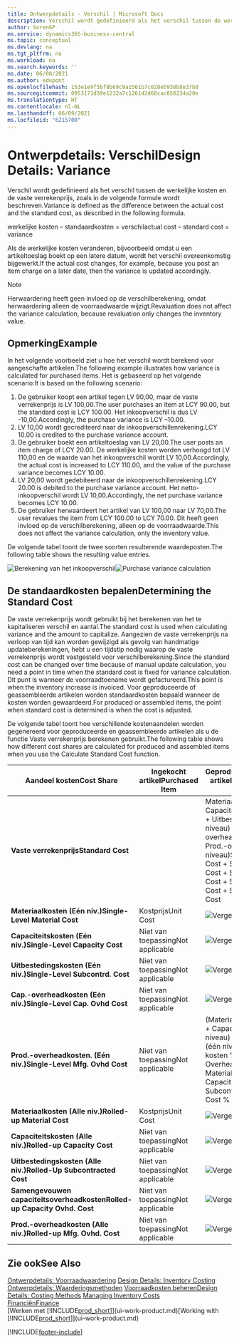 ```yaml
---
title: Ontwerpdetails - Verschil | Microsoft Docs
description: Verschil wordt gedefinieerd als het verschil tussen de werkelijke kosten en de vaste verrekenprijs, zoals in de volgende formule wordt beschreven.
author: SorenGP
ms.service: dynamics365-business-central
ms.topic: conceptual
ms.devlang: na
ms.tgt_pltfrm: na
ms.workload: na
ms.search.keywords: ''
ms.date: 06/08/2021
ms.author: edupont
ms.openlocfilehash: 153e1e9f5bf8b69c9a1561b7c028eb938b8e37b8
ms.sourcegitcommit: 0953171d39e1232a7c126142d68cac858234a20e
ms.translationtype: HT
ms.contentlocale: nl-NL
ms.lasthandoff: 06/09/2021
ms.locfileid: "6215700"
---
```

# <a name="design-details-variance"></a><span data-ttu-id="89ac8-103">Ontwerpdetails: Verschil</span><span class="sxs-lookup"><span data-stu-id="89ac8-103">Design Details: Variance</span></span>
<span data-ttu-id="89ac8-104">Verschil wordt gedefinieerd als het verschil tussen de werkelijke kosten en de vaste verrekenprijs, zoals in de volgende formule wordt beschreven.</span><span class="sxs-lookup"><span data-stu-id="89ac8-104">Variance is defined as the difference between the actual cost and the standard cost, as described in the following formula.</span></span>  

 <span data-ttu-id="89ac8-105">werkelijke kosten – standaardkosten = verschil</span><span class="sxs-lookup"><span data-stu-id="89ac8-105">actual cost – standard cost = variance</span></span>  

 <span data-ttu-id="89ac8-106">Als de werkelijke kosten veranderen, bijvoorbeeld omdat u een artikeltoeslag boekt op een latere datum, wordt het verschil overeenkomstig bijgewerkt.</span><span class="sxs-lookup"><span data-stu-id="89ac8-106">If the actual cost changes, for example, because you post an item charge on a later date, then the variance is updated accordingly.</span></span>  

> [!NOTE]  
>  <span data-ttu-id="89ac8-107">Herwaardering heeft geen invloed op de verschilberekening, omdat herwaardering alleen de voorraadwaarde wijzigt.</span><span class="sxs-lookup"><span data-stu-id="89ac8-107">Revaluation does not affect the variance calculation, because revaluation only changes the inventory value.</span></span>  

## <a name="example"></a><span data-ttu-id="89ac8-108">Opmerking</span><span class="sxs-lookup"><span data-stu-id="89ac8-108">Example</span></span>  
 <span data-ttu-id="89ac8-109">In het volgende voorbeeld ziet u hoe het verschil wordt berekend voor aangeschafte artikelen.</span><span class="sxs-lookup"><span data-stu-id="89ac8-109">The following example illustrates how variance is calculated for purchased items.</span></span> <span data-ttu-id="89ac8-110">Het is gebaseerd op het volgende scenario:</span><span class="sxs-lookup"><span data-stu-id="89ac8-110">It is based on the following scenario:</span></span>  

1.  <span data-ttu-id="89ac8-111">De gebruiker koopt een artikel tegen LV 90,00, maar de vaste verrekenprijs is LV 100,00.</span><span class="sxs-lookup"><span data-stu-id="89ac8-111">The user purchases an item at LCY 90.00, but the standard cost is LCY 100.00.</span></span> <span data-ttu-id="89ac8-112">Het inkoopverschil is dus LV -10,00.</span><span class="sxs-lookup"><span data-stu-id="89ac8-112">Accordingly, the purchase variance is LCY –10.00.</span></span>  
2.  <span data-ttu-id="89ac8-113">LV 10,00 wordt gecrediteerd naar de inkoopverschillenrekening.</span><span class="sxs-lookup"><span data-stu-id="89ac8-113">LCY 10.00 is credited to the purchase variance account.</span></span>  
3.  <span data-ttu-id="89ac8-114">De gebruiker boekt een artikeltoeslag van LV 20,00.</span><span class="sxs-lookup"><span data-stu-id="89ac8-114">The user posts an item charge of LCY 20.00.</span></span> <span data-ttu-id="89ac8-115">De werkelijke kosten worden verhoogd tot LV 110,00 en de waarde van het inkoopverschil wordt LV 10,00.</span><span class="sxs-lookup"><span data-stu-id="89ac8-115">Accordingly, the actual cost is increased to LCY 110.00, and the value of the purchase variance becomes LCY 10.00.</span></span>  
4.  <span data-ttu-id="89ac8-116">LV 20,00 wordt gedebiteerd naar de inkoopverschillenrekening.</span><span class="sxs-lookup"><span data-stu-id="89ac8-116">LCY 20.00 is debited to the purchase variance account.</span></span> <span data-ttu-id="89ac8-117">Het netto-inkoopverschil wordt LV 10,00.</span><span class="sxs-lookup"><span data-stu-id="89ac8-117">Accordingly, the net purchase variance becomes LCY 10.00.</span></span>  
5.  <span data-ttu-id="89ac8-118">De gebruiker herwaardeert het artikel van LV 100,00 naar LV 70,00.</span><span class="sxs-lookup"><span data-stu-id="89ac8-118">The user revalues the item from LCY 100.00 to LCY 70.00.</span></span> <span data-ttu-id="89ac8-119">Dit heeft geen invloed op de verschilberekening, alleen op de voorraadwaarde.</span><span class="sxs-lookup"><span data-stu-id="89ac8-119">This does not affect the variance calculation, only the inventory value.</span></span>  

 <span data-ttu-id="89ac8-120">De volgende tabel toont de twee soorten resulterende waardeposten.</span><span class="sxs-lookup"><span data-stu-id="89ac8-120">The following table shows the resulting value entries.</span></span>  

 <span data-ttu-id="89ac8-121">![Berekening van het inkoopverschil](media/design_details_inventory_costing_11_purchase_variance.png "Berekening van het inkoopverschil")</span><span class="sxs-lookup"><span data-stu-id="89ac8-121">![Purchase variance calculation](media/design_details_inventory_costing_11_purchase_variance.png "Purchase variance calculation")</span></span>  

## <a name="determining-the-standard-cost"></a><span data-ttu-id="89ac8-122">De standaardkosten bepalen</span><span class="sxs-lookup"><span data-stu-id="89ac8-122">Determining the Standard Cost</span></span>  
 <span data-ttu-id="89ac8-123">De vaste verrekenprijs wordt gebruikt bij het berekenen van het te kapitaliseren verschil en aantal.</span><span class="sxs-lookup"><span data-stu-id="89ac8-123">The standard cost is used when calculating variance and the amount to capitalize.</span></span> <span data-ttu-id="89ac8-124">Aangezien de vaste verrekenprijs na verloop van tijd kan worden gewijzigd als gevolg van handmatige updateberekeningen, hebt u een tijdstip nodig waarop de vaste verrekenprijs wordt vastgesteld voor verschilberekening.</span><span class="sxs-lookup"><span data-stu-id="89ac8-124">Since the standard cost can be changed over time because of manual update calculation, you need a point in time when the standard cost is fixed for variance calculation.</span></span> <span data-ttu-id="89ac8-125">Dit punt is wanneer de voorraadtoename wordt gefactureerd.</span><span class="sxs-lookup"><span data-stu-id="89ac8-125">This point is when the inventory increase is invoiced.</span></span> <span data-ttu-id="89ac8-126">Voor geproduceerde of geassembleerde artikelen worden standaardkosten bepaald wanneer de kosten worden gewaardeerd.</span><span class="sxs-lookup"><span data-stu-id="89ac8-126">For produced or assembled items, the point when standard cost is determined is when the cost is adjusted.</span></span>  

 <span data-ttu-id="89ac8-127">De volgende tabel toont hoe verschillende kostenaandelen worden gegenereerd voor geproduceerde en geassembleerde artikelen als u de functie Vaste verrekenprijs berekenen gebruikt.</span><span class="sxs-lookup"><span data-stu-id="89ac8-127">The following table shows how different cost shares are calculated for produced and assembled items when you use the Calculate Standard Cost function.</span></span>  

|<span data-ttu-id="89ac8-128">Aandeel kosten</span><span class="sxs-lookup"><span data-stu-id="89ac8-128">Cost Share</span></span>|<span data-ttu-id="89ac8-129">Ingekocht artikel</span><span class="sxs-lookup"><span data-stu-id="89ac8-129">Purchased Item</span></span>|<span data-ttu-id="89ac8-130">Geproduceerd/geassembleerd artikel</span><span class="sxs-lookup"><span data-stu-id="89ac8-130">Produced/Assembled Item</span></span>|  
|----------------|--------------------|------------------------------|  
|<span data-ttu-id="89ac8-131">**Vaste verrekenprijs**</span><span class="sxs-lookup"><span data-stu-id="89ac8-131">**Standard Cost**</span></span>||<span data-ttu-id="89ac8-132">Materiaalkosten (één niveau) + Capaciteitskosten (één niveau) + Uitbestedingskosten (één niveau) + Cap.-overheadkosten (één niveau) + Prod.-overheadkosten (één niveau)</span><span class="sxs-lookup"><span data-stu-id="89ac8-132">Single-Level Material Cost + Single-Level Capacity Cost + Single-Level Subcontrd. Cost + Single-Level Cap. Ovhd. Cost + Single-Level Mfg. Ovhd. Cost</span></span>|  
|<span data-ttu-id="89ac8-133">**Materiaalkosten (Eén niv.)**</span><span class="sxs-lookup"><span data-stu-id="89ac8-133">**Single-Level Material Cost**</span></span>|<span data-ttu-id="89ac8-134">Kostprijs</span><span class="sxs-lookup"><span data-stu-id="89ac8-134">Unit Cost</span></span>|<span data-ttu-id="89ac8-135">![Vergelijking 1](media/design_details_inventory_costing_11_equation_1.png "Vergelijking 1")</span><span class="sxs-lookup"><span data-stu-id="89ac8-135">![Equation 1](media/design_details_inventory_costing_11_equation_1.png "Equation 1")</span></span>|  
|<span data-ttu-id="89ac8-136">**Capaciteitskosten (Eén niv.)**</span><span class="sxs-lookup"><span data-stu-id="89ac8-136">**Single-Level Capacity Cost**</span></span>|<span data-ttu-id="89ac8-137">Niet van toepassing</span><span class="sxs-lookup"><span data-stu-id="89ac8-137">Not applicable</span></span>|<span data-ttu-id="89ac8-138">![Vergelijking 2](media/design_details_inventory_costing_11_equation_2.png "Vergelijking 2")</span><span class="sxs-lookup"><span data-stu-id="89ac8-138">![Equation 2](media/design_details_inventory_costing_11_equation_2.png "Equation 2")</span></span>|  
|<span data-ttu-id="89ac8-139">**Uitbestedingskosten (Eén niv.)**</span><span class="sxs-lookup"><span data-stu-id="89ac8-139">**Single-Level Subcontrd. Cost**</span></span>|<span data-ttu-id="89ac8-140">Niet van toepassing</span><span class="sxs-lookup"><span data-stu-id="89ac8-140">Not applicable</span></span>|<span data-ttu-id="89ac8-141">![Vergelijking 3](media/design_details_inventory_costing_11_equation_3.png "Vergelijking 3")</span><span class="sxs-lookup"><span data-stu-id="89ac8-141">![Equation 3](media/design_details_inventory_costing_11_equation_3.png "Equation 3")</span></span>|  
|<span data-ttu-id="89ac8-142">**Cap.-overheadkosten (Eén niv.)**</span><span class="sxs-lookup"><span data-stu-id="89ac8-142">**Single-Level Cap. Ovhd Cost**</span></span>|<span data-ttu-id="89ac8-143">Niet van toepassing</span><span class="sxs-lookup"><span data-stu-id="89ac8-143">Not applicable</span></span>|<span data-ttu-id="89ac8-144">![Vergelijking 4](media/design_details_inventory_costing_11_equation_4.png "Vergelijking 4")</span><span class="sxs-lookup"><span data-stu-id="89ac8-144">![Equation 4](media/design_details_inventory_costing_11_equation_4.png "Equation 4")</span></span>|  
|<span data-ttu-id="89ac8-145">**Prod.-overheadkosten. (Eén niv.)**</span><span class="sxs-lookup"><span data-stu-id="89ac8-145">**Single-Level Mfg. Ovhd Cost**</span></span>|<span data-ttu-id="89ac8-146">Niet van toepassing</span><span class="sxs-lookup"><span data-stu-id="89ac8-146">Not applicable</span></span>|<span data-ttu-id="89ac8-147">(Materiaalkosten (één niveau) + Capaciteitskosten (één niveau) + Uitbestedingskosten (één niveau)) \* Indirecte kosten % / 100 + Overheadtarief</span><span class="sxs-lookup"><span data-stu-id="89ac8-147">(Single-Level Material Cost + Single-Level Capacity Cost + Single-Level Subcontrd. Cost) \* Indirect Cost % / 100 + Overhead Rate</span></span>|  
|<span data-ttu-id="89ac8-148">**Materiaalkosten (Alle niv.)**</span><span class="sxs-lookup"><span data-stu-id="89ac8-148">**Rolled-up Material Cost**</span></span>|<span data-ttu-id="89ac8-149">Kostprijs</span><span class="sxs-lookup"><span data-stu-id="89ac8-149">Unit Cost</span></span>|<span data-ttu-id="89ac8-150">![Vergelijking 5](media/design_details_inventory_costing_11_equation_5.png "Vergelijking 5")</span><span class="sxs-lookup"><span data-stu-id="89ac8-150">![Equation 5](media/design_details_inventory_costing_11_equation_5.png "Equation 5")</span></span>|  
|<span data-ttu-id="89ac8-151">**Capaciteitskosten (Alle niv.)**</span><span class="sxs-lookup"><span data-stu-id="89ac8-151">**Rolled-up Capacity Cost**</span></span>|<span data-ttu-id="89ac8-152">Niet van toepassing</span><span class="sxs-lookup"><span data-stu-id="89ac8-152">Not applicable</span></span>|<span data-ttu-id="89ac8-153">![Vergelijking 6](media/design_details_inventory_costing_11_equation_6.png "Vergelijking 6")</span><span class="sxs-lookup"><span data-stu-id="89ac8-153">![Equation 6](media/design_details_inventory_costing_11_equation_6.png "Equation 6")</span></span>|  
|<span data-ttu-id="89ac8-154">**Uitbestedingskosten (Alle niv.)**</span><span class="sxs-lookup"><span data-stu-id="89ac8-154">**Rolled-Up Subcontracted Cost**</span></span>|<span data-ttu-id="89ac8-155">Niet van toepassing</span><span class="sxs-lookup"><span data-stu-id="89ac8-155">Not applicable</span></span>|<span data-ttu-id="89ac8-156">![Vergelijking 7](media/design_details_inventory_costing_11_equation_7.png "Vergelijking 7")</span><span class="sxs-lookup"><span data-stu-id="89ac8-156">![Equation 7](media/design_details_inventory_costing_11_equation_7.png "Equation 7")</span></span>|  
|<span data-ttu-id="89ac8-157">**Samengevouwen capaciteitsoverheadkosten**</span><span class="sxs-lookup"><span data-stu-id="89ac8-157">**Rolled-up Capacity Ovhd. Cost**</span></span>|<span data-ttu-id="89ac8-158">Niet van toepassing</span><span class="sxs-lookup"><span data-stu-id="89ac8-158">Not applicable</span></span>|<span data-ttu-id="89ac8-159">![Vergelijking 8](media/design_details_inventory_costing_11_equation_8.png "Vergelijking 8")</span><span class="sxs-lookup"><span data-stu-id="89ac8-159">![Equation 8](media/design_details_inventory_costing_11_equation_8.png "Equation 8")</span></span>|  
|<span data-ttu-id="89ac8-160">**Prod.-overheadkosten (Alle niv.)**</span><span class="sxs-lookup"><span data-stu-id="89ac8-160">**Rolled-up Mfg. Ovhd. Cost**</span></span>|<span data-ttu-id="89ac8-161">Niet van toepassing</span><span class="sxs-lookup"><span data-stu-id="89ac8-161">Not applicable</span></span>|<span data-ttu-id="89ac8-162">![Vergelijking 9](media/design_details_inventory_costing_11_equation_9.png "Vergelijking 9")</span><span class="sxs-lookup"><span data-stu-id="89ac8-162">![Equation 9](media/design_details_inventory_costing_11_equation_9.png "Equation 9")</span></span>|  

## <a name="see-also"></a><span data-ttu-id="89ac8-163">Zie ook</span><span class="sxs-lookup"><span data-stu-id="89ac8-163">See Also</span></span>  
 <span data-ttu-id="89ac8-164">[Ontwerpdetails: Voorraadwaardering](design-details-inventory-costing.md) </span><span class="sxs-lookup"><span data-stu-id="89ac8-164">[Design Details: Inventory Costing](design-details-inventory-costing.md) </span></span>  
 <span data-ttu-id="89ac8-165">[Ontwerpdetails: Waarderingsmethoden](design-details-costing-methods.md) [Voorraadkosten beheren](finance-manage-inventory-costs.md)</span><span class="sxs-lookup"><span data-stu-id="89ac8-165">[Design Details: Costing Methods](design-details-costing-methods.md) [Managing Inventory Costs](finance-manage-inventory-costs.md)</span></span>  
 [<span data-ttu-id="89ac8-166">Financiën</span><span class="sxs-lookup"><span data-stu-id="89ac8-166">Finance</span></span>](finance.md)  
 <span data-ttu-id="89ac8-167">[Werken met [!INCLUDE[prod_short](includes/prod_short.md)]](ui-work-product.md)</span><span class="sxs-lookup"><span data-stu-id="89ac8-167">[Working with [!INCLUDE[prod_short](includes/prod_short.md)]](ui-work-product.md)</span></span>


[!INCLUDE[footer-include](includes/footer-banner.md)]